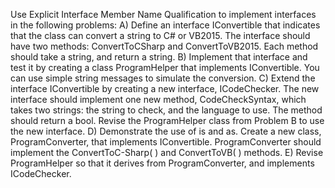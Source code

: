 Use Explicit Interface Member Name Qualification to implement interfaces in the following
problems:
A) Define an interface IConvertible that indicates that the class can convert a
string to C# or VB2015. The interface should have two methods: ConvertToCSharp
and ConvertToVB2015. Each method should take a string, and return a string.
B) Implement that interface and test it by creating a class ProgramHelper that
implements IConvertible. You can use simple string messages to simulate the
conversion.
C) Extend the interface IConvertible by creating a new interface, ICodeChecker. The
new interface should implement one new method, CodeCheckSyntax, which takes two
strings: the string to check, and the language to use. The method should return a bool.
Revise the ProgramHelper class from Problem B to use the new interface.
D) Demonstrate the use of is and as. Create a new class, ProgramConverter, that
implements IConvertible. ProgramConverter should implement the
ConvertToC-Sharp( ) and ConvertToVB( ) methods.
E) Revise ProgramHelper so that it derives from ProgramConverter, and implements
ICodeChecker.
